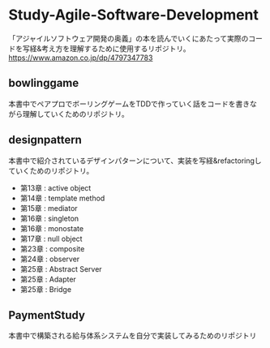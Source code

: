 # Study-Agile-Software-Development
「アジャイルソフトウェア開発の奥義」の本を読んでいくにあたって実際のコードを写経&考え方を理解するために使用するリポジトリ。
https://www.amazon.co.jp/dp/4797347783

## bowlinggame
本書中でペアプロでボーリングゲームをTDDで作っていく話をコードを書きながら理解していくためのリポジトリ。
## designpattern
本書中で紹介されているデザインパターンについて、実装を写経&refactoringしていくためのリポジトリ。
- 第13章 : active object
- 第14章 : template method
- 第15章 : mediator
- 第16章 : singleton
- 第16章 : monostate
- 第17章 : null object
- 第23章 : composite
- 第24章 : observer
- 第25章 : Abstract Server
- 第25章 : Adapter
- 第25章 : Bridge
## PaymentStudy
本書中で構築される給与体系システムを自分で実装してみるためのリポジトリ
